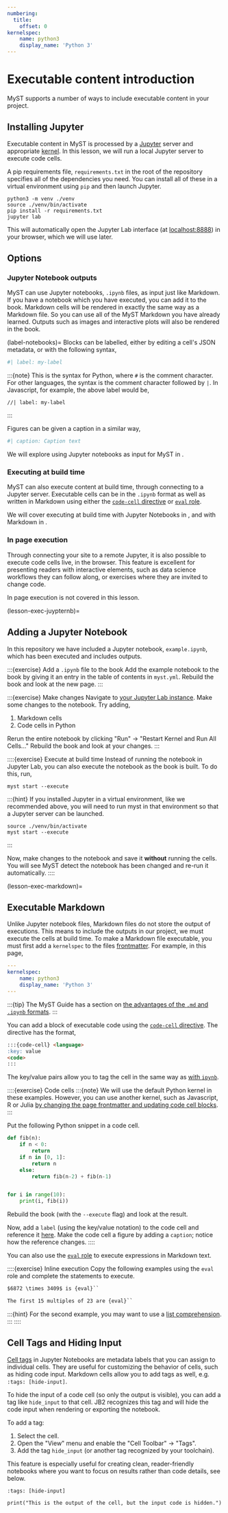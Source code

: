 ```yaml
---
numbering:
  title:
    offset: 0
kernelspec:
    name: python3
    display_name: 'Python 3'
---
```


# Executable content introduction

MyST supports a number of ways to include executable content in your project.

## Installing Jupyter

Executable content in MyST is processed by a [Jupyter](xref:jupyter) server and appropriate [kernel](https://docs.jupyter.org/en/latest/glossary.html#term-kernel).
In this lesson, we will run a local Jupyter server to execute code cells.

A pip requirements file, `requirements.txt` in the root of the repository specifies all of the dependencies you need.
You can install all of these in a virtual environment using `pip` and then launch Jupyter.

```console
python3 -m venv ./venv
source ./venv/bin/activate
pip install -r requirements.txt
jupyter lab
```

This will automatically open the Jupyter Lab interface (at [localhost:8888](http://localhost:8888)) in your browser, which we will use later.

## Options

### Jupyter Notebook outputs

MyST can use Jupyter notebooks, `.ipynb` files, as input just like Markdown.
If you have a notebook which you have executed, you can add it to the book.
Markdown cells will be rendered in exactly the same way as a Markdown file.
So you can use all of the MyST Markdown you have already learned.
Outputs such as images and interactive plots will also be rendered in the book.

(label-notebooks)=
Blocks can be labelled, either by editing a cell's JSON metadata, or with the following syntax,

```python
#| label: my-label
```

:::{note}
This is the syntax for Python, where `#` is the comment character.
For other languages, the syntax is the comment character followed by `|`.
In Javascript, for example, the above label would be,

```
//| label: my-label
```
:::

Figures can be given a caption in a similar way,

```python
#| caption: Caption text
```

We will explore using Jupyter notebooks as input for MyST in [](#lesson-exec-jupyternb).

### Executing at build time

MyST can also execute content at build time, through connecting to a Jupyter server.
Executable cells can be in the `.ipynb` format as well as written in Markdown using either the [`code-cell` directive](xref:myst-guide/notebooks-with-markdown#code-cell) or [`eval` role](xref:myst-guide/notebooks-with-markdown#myst-inline-expressions).

We will cover executing at build time with Jupyter Notebooks in [](#lesson-exec-juypternb), and with Markdown in [](#lesson-exec-markdown).

### In page execution

Through connecting your site to a remote Jupyter, it is also possible to execute code cells live, in the browser.
This feature is excellent for presenting readers with interactive elements, such as data science workflows they can follow along, or exercises where they are invited to change code.

In page execution is not covered in this lesson.

(lesson-exec-juypternb)=
## Adding a Jupyter Notebook

In this repository we have included a Jupyter notebook, `example.ipynb`, which has been executed and includes outputs.

:::{exercise} Add a `.ipynb` file to the book
Add the example notebook to the book by giving it an entry in the table of contents in `myst.yml`.
Rebuild the book and look at the new page.
:::

:::{exercise} Make changes
Navigate to [your Jupyter Lab instance](http://locahost:8888).
Make some changes to the notebook.
Try adding,

1. Markdown cells
2. Code cells in Python

Rerun the entire notebook by clicking "Run" -> "Restart Kernel and Run All Cells…"
Rebuild the book and look at your changes.
:::

::::{exercise} Execute at build time
Instead of running the notebook in Jupyter Lab, you can also execute the notebook as the book is built.
To do this, run,

```console
myst start --execute
```

:::{hint}
If you installed Jupyter in a virtual environment, like we recommended above, you will need to run myst in that environment so that a Jupyter server can be launched.

```console
source ./venv/bin/activate
myst start --execute
```
:::

Now, make changes to the notebook and save it **without** running the cells.
You will see MyST detect the notebook has been changed and re-run it automatically.
::::

(lesson-exec-markdown)=
## Executable Markdown

Unlike Jupyter notebook files, Markdown files do not store the output of executions.
This means to include the outputs in our project, we must execute the cells at build time.
To make a Markdown file executable, you must first add a `kernelspec` to the files [frontmatter](xref:myst-guide/frontmatter).
For example, in this page,

```yaml
---
kernelspec:
    name: python3
    display_name: 'Python 3'
---
```

:::{tip}
The MyST Guide has a section on [the advantages of the `.md` and `.ipynb` formats](xref:myst-guide/md-vs-ipynb).
:::

You can add a block of executable code using the [`code-cell` directive](xref:myst-guide/notebooks-with-markdown#code-cell).
The directive has the format,

```markdown
:::{code-cell} <language>
:key: value
<code>
:::
```

The key/value pairs allow you to tag the cell in the same way as [with `ipynb`](#label-notebooks).

::::{exercise} Code cells
:::{note}
We will use the default Python kernel in these examples.
However, you can use another kernel, such as Javascript, R or Julia [by changing the page frontmatter and updating code cell blocks](xref:myst-guide/notebooks-with-markdown#use-a-different-kernel).
:::

Put the following Python snippet in a code cell.

```python
def fib(n):
    if n < 0:
        return
    if n in [0, 1]:
        return n
    else:
        return fib(n-2) + fib(n-1)


for i in range(10):
    print(i, fib(i))
```

Rebuild the book (with the `--execute` flag) and look at the result.

Now, add a `label` (using the key/value notation) to the code cell and reference it [here]().
Make the code cell a figure by adding a `caption`; notice how the reference changes.
::::

You can also use the [`eval` role](xref:myst-guide/notebooks-with-markdown#myst-inline-expressions) to execute expressions in Markdown text.

::::{exercise} Inline execution
Copy the following examples using the `eval` role and complete the statements to execute.

```markdown
$6872 \times 3409$ is {eval}``

The first 15 multiples of 23 are {eval}``
```

:::{hint}
For the second example, you may want to use a [list comprehension](https://docs.python.org/3/tutorial/datastructures.html#list-comprehensions).
:::
::::

## Cell Tags and Hiding Input

[Cell tags](http://localhost:3000/jup-nb#cell-tags-and-hiding-input) in Jupyter Notebooks are metadata labels that you can assign to individual cells.
They are useful for customizing the behavior of cells, such as hiding code input.
Markdown cells allow you to add tags as well, e.g. `:tags: [hide-input]`.

To hide the input of a code cell (so only the output is visible), you can add a tag like `hide_input` to that cell.
JB2 recognizes this tag and will hide the code input when rendering or exporting the notebook. 

To add a tag:

1. Select the cell.
2. Open the "View" menu and enable the "Cell Toolbar" → "Tags".
3. Add the tag `hide_input` (or another tag recognized by your toolchain).

This feature is especially useful for creating clean, reader-friendly notebooks where you want to focus on results rather than code details, see below. 


```{code-cell} python
:tags: [hide-input]

print("This is the output of the cell, but the input code is hidden.")
```
